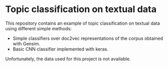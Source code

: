 # Topic classification on textual data

This repository contains an example of topic classification on textual data using different simple methods:
* Simple classifiers over doc2vec representations of the corpus obtained with Gensim.
* Basic CNN classifier implemented with keras.

Unfortunately, the data used for this project is not available.


